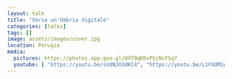 ```yaml
---
layout: talk
title: "Verso un'Umbria digitale"
categories: [talks]
tags: []
image: assets/images/cover.jpg
location: Perugia
media:
  pictures: https://photos.app.goo.gl/UXT9qKDvPGjNsFSq7
  youtube: [ "https://youtu.be/sUdNJO3dKC4", "https://youtu.be/L1FXOM1gy3E?t=1015" ]
---
```

